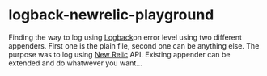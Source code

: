 # logback-newrelic-playground
Finding the way to log using [Logback](http://logback.qos.ch)on error level using two different appenders. First one is the plain file, second one can be anything else. The purpose was to log using [New Relic](http://www.newrelic.com) API. Existing appender can be extended and do whatwever you want...
